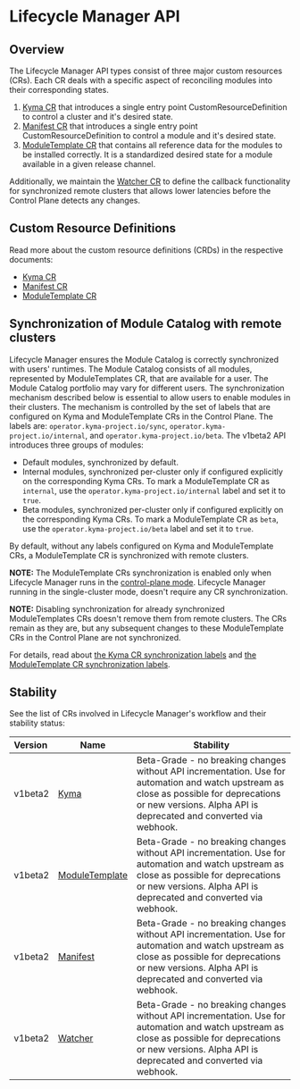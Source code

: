 # Lifecycle Manager API

## Overview

The Lifecycle Manager API types consist of three major custom resources (CRs). Each CR deals with a specific aspect of reconciling modules into their corresponding states.

1. [Kyma CR](/api/v1beta2/kyma_types.go) that introduces a single entry point CustomResourceDefinition to control a cluster and it's desired state.
2. [Manifest CR](/api/v1beta2/manifest_types.go) that introduces a single entry point CustomResourceDefinition to control a module and it's desired state.
3. [ModuleTemplate CR](/api/v1beta2/moduletemplate_types.go) that contains all reference data for the modules to be installed correctly. It is a standardized desired state for a module available in a given release channel.

Additionally, we maintain the [Watcher CR](/api/v1beta2/watcher_types.go) to define the callback functionality for synchronized remote clusters that allows lower latencies before the Control Plane detects any changes.

## Custom Resource Definitions

Read more about the custom resource definitions (CRDs) in the respective documents:

- [Kyma CR](kyma-cr.md)
- [Manifest CR](manifest-cr.md)
- [ModuleTemplate CR](moduleTemplate-cr.md)

## Synchronization of Module Catalog with remote clusters

Lifecycle Manager ensures the Module Catalog is correctly synchronized with users' runtimes.
The Module Catalog consists of all modules, represented by ModuleTemplates CR, that are available for a user. The Module Catalog portfolio may vary for different users.
The synchronization mechanism described below is essential to allow users to enable modules in their clusters.
The mechanism is controlled by the set of labels that are configured on Kyma and ModuleTemplate CRs in the Control Plane. The labels are: `operator.kyma-project.io/sync`, `operator.kyma-project.io/internal`, and `operator.kyma-project.io/beta`.
The v1beta2 API introduces three groups of modules:

- Default modules, synchronized by default.
- Internal modules, synchronized per-cluster only if configured explicitly on the corresponding Kyma CRs. To mark a ModuleTemplate CR as `internal`, use the `operator.kyma-project.io/internal` label and set it to `true`.
- Beta modules, synchronized per-cluster only if configured explicitly on the corresponding Kyma CRs. To mark a ModuleTemplate CR as `beta`, use the `operator.kyma-project.io/beta` label and set it to `true`.

By default, without any labels configured on Kyma and ModuleTemplate CRs, a ModuleTemplate CR is synchronized with remote clusters.

**NOTE:** The ModuleTemplate CRs synchronization is enabled only when Lifecycle Manager runs in the [control-plane mode](../running-modes.md). Lifecycle Manager running in the single-cluster mode, doesn't require any CR synchronization.

**NOTE:** Disabling synchronization for already synchronized ModuleTemplates CRs doesn't remove them from remote clusters. The CRs remain as they are, but any subsequent changes to these ModuleTemplate CRs in the Control Plane are not synchronized.

For details, read about [the Kyma CR synchronization labels](kyma-cr.md#operatorkyma-projectio-labels) and [the ModuleTemplate CR synchronization labels](moduleTemplate-cr.md#operatorkyma-projectio-labels).

## Stability

See the list of CRs involved in Lifecycle Manager's workflow and their stability status:

| Version | Name                                                | Stability                                                                                                                                                                                                    |
|:--------|-----------------------------------------------------------------|--------------------------------------------------------------------------------------------------------------------------------------------------------------------------------------------------------------|
| v1beta2 | [Kyma](/api/v1beta2/kyma_types.go)                         | Beta-Grade - no breaking changes without API incrementation. Use for automation and watch upstream as close as possible for deprecations or new versions. Alpha API is deprecated and converted via webhook. |
| v1beta2 | [ModuleTemplate](/api/v1beta2/moduletemplate_types.go)     | Beta-Grade - no breaking changes without API incrementation. Use for automation and watch upstream as close as possible for deprecations or new versions. Alpha API is deprecated and converted via webhook. |
| v1beta2 | [Manifest](/api/v1beta2/manifest_types.go)                 | Beta-Grade - no breaking changes without API incrementation. Use for automation and watch upstream as close as possible for deprecations or new versions. Alpha API is deprecated and converted via webhook. |
| v1beta2 | [Watcher](/api/v1beta2/watcher_types.go)                   | Beta-Grade - no breaking changes without API incrementation. Use for automation and watch upstream as close as possible for deprecations or new versions. Alpha API is deprecated and converted via webhook. |

